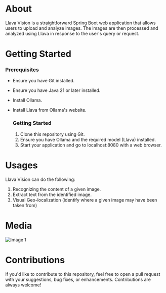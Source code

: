 # About 
Llava Vision is a straightforward Spring Boot web application that allows users to upload and analyze images. The images are then processed and analyzed using Llava in response to the user's query or request.

# Getting Started 

### Prerequisites
* Ensure you have Git installed.
* Ensure you have Java 21 or later installed.
* Install Ollama.
* Install Llava from Ollama's website.

  ### Getting Started
  1. Clone this repository using Git.
  2. Ensure you have Ollama  and the required model (Llava) installed.
  3. Start your application and go to localhost:8080 with a web browser.
 
# Usages
Llava Vision can do the following:
1. Recognizing the content of a given image.
2. Extract text from the identified image.
3. Visual Geo-localization (identify where a given image may have been taken from)

# Media 
![Image 1](https://i.imgur.com/lbMnNuv.png)

# Contributions 
If you'd like to contribute to this repository, feel free to open a pull request with your suggestions, bug fixes, or enhancements. Contributions are always welcome!

